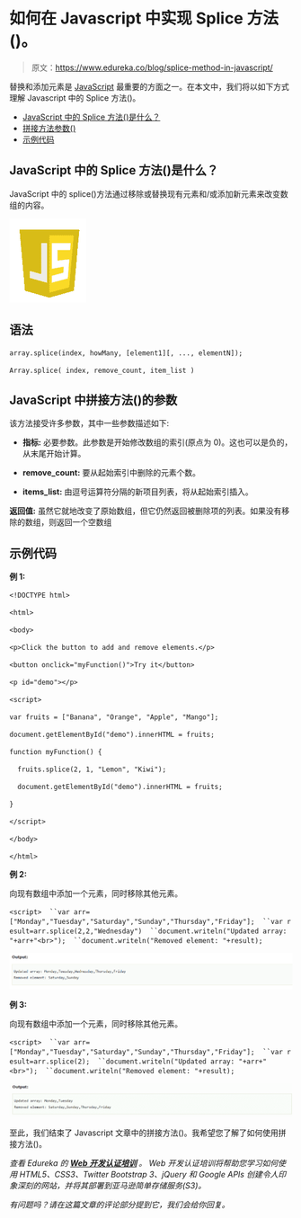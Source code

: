 # 如何在 Javascript 中实现 Splice 方法()。

> 原文：<https://www.edureka.co/blog/splice-method-in-javascript/>

替换和添加元素是 [JavaScript](https://www.edureka.co/blog/javascript-tutorial/) 最重要的方面之一。在本文中，我们将以如下方式理解 Javascript 中的 Splice 方法()。

*   [JavaScript 中的 Splice 方法()是什么？](#what)
*   [拼接方法参数()](#parameters)
*   [示例代码](#code)

## **JavaScript 中的 Splice 方法()是什么？**

JavaScript 中的 splice()方法通过移除或替换现有元素和/或添加新元素来改变数组的内容。

![Splice Method() in JavaScript](img/e7082dba2661bc6bfce4aa16f2459bbe.png)

## **语法**

`array.splice(index, howMany, [element1][, ..., elementN]);`

`Array.splice( index, remove_count, item_list )`

## **JavaScript 中拼接方法()的参数**

该方法接受许多参数，其中一些参数描述如下:

*   **指标:** 必要参数。此参数是开始修改数组的索引(原点为 0)。这也可以是负的，从末尾开始计算。

*   **remove_count:** 要从起始索引中删除的元素个数。

*   **items_list:** 由逗号运算符分隔的新项目列表，将从起始索引插入。

**返回值:** 虽然它就地改变了原始数组，但它仍然返回被删除项的列表。如果没有移除的数组，则返回一个空数组

## **示例代码**

**例 1:**

`<!DOCTYPE html>`

`<html>`

`<body>`

`<p>Click the button to add and remove elements.</p>`

`<button onclick="myFunction()">Try it</button>`

`<p id="demo"></p>`

`<script>`

`var fruits = ["Banana", "Orange", "Apple", "Mango"];`

`document.getElementById("demo").innerHTML = fruits;`

`function myFunction() {`

`  fruits.splice(2, 1, "Lemon", "Kiwi");`

`  document.getElementById("demo").innerHTML = fruits;`

`}`

`</script>`

`</body>`

`</html>`

**例 2:**

向现有数组中添加一个元素，同时移除其他元素。

`<script>  ``var arr=["Monday","Tuesday","Saturday","Sunday","Thursday","Friday"];  ``var result=arr.splice(2,2,"Wednesday")  ``document.writeln("Updated array: "+arr+"<br>");  ``document.writeln("Removed element: "+result);  `

![Splice method() Output](img/802f4c15a86c0eeaa64e247665442e3b.png)

**例 3:**

向现有数组中添加一个元素，同时移除其他元素。

`<script>  ``var arr=["Monday","Tuesday","Saturday","Sunday","Thursday","Friday"];  ``var result=arr.splice(2);  ``document.writeln("Updated array: "+arr+"<br>");  ``document.writeln("Removed element: "+result);  `

![Splice method() in Javascript](img/9d8d660ac2e5cf9dacb01f1f8ee7f7e9.png)

至此，我们结束了 Javascript 文章中的拼接方法()。我希望您了解了如何使用拼接方法()。

*查看 Edureka 的 **[Web 开发认证培训](https://www.edureka.co/complete-web-developer)** 。* *Web 开发认证培训将帮助您学习如何使用 HTML5、CSS3、Twitter Bootstrap 3、jQuery 和 Google APIs 创建令人印象深刻的网站，并将其部署到亚马逊简单存储服务(S3)。*

*有问题吗？请在这篇文章的评论部分提到它，我们会给你回复。*